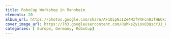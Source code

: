 ```yaml
---
title: RoboCup Workshop in Mannheim
elements: 20
album_url: https://photos.google.com/share/AF1QipN3IZe4MzfPXFcn03fWEUkaLGBQ10RkmdOZtKhxL0ElKvnvPZHTxye0OcK27ych5Q?key=aTE0dFdXSkthcnRCU0tIUGgzNk9fWDdITl9iMFBR
cover_image_url: https://lh3.googleusercontent.com/RuhksZy1ox03QscYJJ_FNiH4_kQLBCkvKQmqofgorWH93K_g18H9F1YdmsBGFHW2qB28bcLIDQ0u64Qs_MhsghiNrgXJErUyV0ivHlpsN3xXyzyRurLOxKcuG6_bq3eODGXtTHXfdcbwqHusxxFG05-Ber0Yb8sRfTsJ9tMFVH_xqk-gqtk9IT0F-w7u_EoDBq1FTgsNbpQa6plpVC5mp3bOkHXZDljo30NlzOPFoKykz2kpqc5rsGnh2uy-VH5nC09WVsekGSlMbTs9ntppA4tWbTbev7IiN3_ZL-qsSydVZ5r-RXLhsj7k2lCDJwxyW0ZszxHiI0EycSH_gQ3qDl8I8z2EpW1E5VCJDePxvnhCcid1cE9lrL4ay6iLCncWbl7itrq3dNdl7hxWHzUnhhrG7VghNUMDIsg7vicQqltcAVh2i4VAc7ZwrYC8n6ZWoCpqTIUni3BM3dKMWRUvswVl-y-SNp5TcAZbPwOj4sMipU94GbHXC792XemCeksDtJVOi1nTGDMlM0dYobkhqaw1uCCzLBeDlllUUXC_R6hX4QlibS5s427RtbnaxO4BBOvqjgHBZYnytOdA8Kb5yUYMWVizteyrGFr9ZM4fK8i-j2nCuR4zE1FGsvGHqsM5ET7gh77VO7QjsDkji7tOo3m3fw=s195-p-k-no
categories: [ Europe, Germany, RoboCup]
---
```

